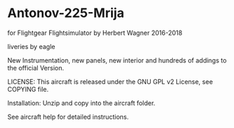# Antonov-225-Mrija

for Flightgear Flightsimulator by Herbert Wagner 2016-2018

liveries by eagle

New Instrumentation, new panels, new interior and hundreds of addings to the official Version.

LICENSE: This aircraft is released under the GNU GPL v2 License, see COPYING file.

Installation: Unzip and copy into the aircraft folder.

See aircraft help for detailed instructions.
